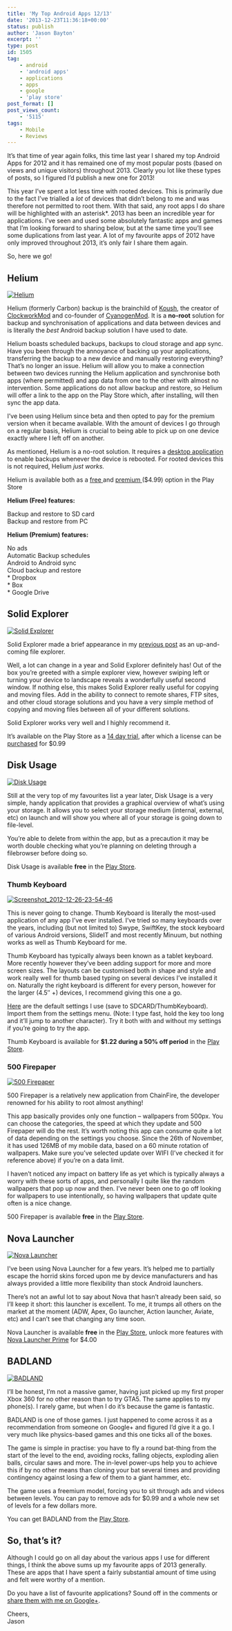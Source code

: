 ```yaml
---
title: 'My Top Android Apps 12/13'
date: '2013-12-23T11:36:18+00:00'
status: publish
author: 'Jason Bayton'
excerpt: ''
type: post
id: 1505
tag:
    - android
    - 'android apps'
    - applications
    - apps
    - google
    - 'play store'
post_format: []
post_views_count:
    - '5115'
tags:
    - Mobile
    - Reviews
---
```

It’s that time of year again folks, this time last year I shared my top Android Apps for 2012 and it has remained one of my most popular posts (based on views and unique visitors) throughout 2013. Clearly you lot like these types of posts, so I figured I’d publish a new one for 2013!

This year I’ve spent a lot less time with rooted devices. This is primarily due to the fact I’ve trialled a *lot* of devices that didn’t belong to me and was therefore not permitted to root them. With that said, any root apps I do share will be highlighted with an asterisk\*. 2013 has been an incredible year for applications. I’ve seen and used some absolutely fantastic apps and games that I’m looking forward to sharing below, but at the same time you’ll see some duplications from last year. A lot of my favourite apps of 2012 have only improved throughout 2013, it’s only fair I share them again.

So, here we go!

Helium
------

[![Helium](https://cdn.bayton.org/uploads/2013/12/Screenshot_2013-12-23-09-36-46-1024x576.png)](https://cdn.bayton.org/uploads/2013/12/Screenshot_2013-12-23-09-36-46.png)

Helium (formerly Carbon) backup is the brainchild of [Koush](https://plus.google.com/u/0/110558071969009568835/posts), the creator of [ClockworkMod](https://www.clockworkmod.com/rommanager) and co-founder of [CyanogenMod](https://lineageos.org/). It is a **no-root** solution for backup and synchronisation of applications and data between devices and is literally the *best* Android backup solution I have used to date.

Helium boasts scheduled backups, backups to cloud storage and app sync. Have you been through the annoyance of backing up your applications, transferring the backup to a new device and manually restoring everything? That’s no longer an issue. Helium will allow you to make a connection between two devices running the Helium application and synchronise both apps (where permitted) and app data from one to the other with almost no intervention. Some applications do not allow backup and restore, so Helium will offer a link to the app on the Play Store which, after installing, will then sync the app data.

I’ve been using Helium since beta and then opted to pay for the premium version when it became available. With the amount of devices I go through on a regular basis, Helium is crucial to being able to pick up on one device exactly where I left off on another.

As mentioned, Helium is a no-root solution. It requires a [desktop application](https://www.clockworkmod.com/carbon) to enable backups whenever the device is rebooted. For rooted devices this is not required, Helium *just works.*

Helium is available both as a [free ](https://play.google.com/store/apps/details?id=com.koushikdutta.backup&hl=en_GB)and [premium ](https://play.google.com/store/apps/details?id=com.koushikdutta.backup.license&hl=en_GB)($4.99) option in the Play Store

**Helium (Free) features:**

Backup and restore to SD card  
Backup and restore from PC

**Helium (Premium) features:**

No ads  
Automatic Backup schedules  
Android to Android sync  
Cloud backup and restore  
\* Dropbox  
\* Box  
\* Google Drive

Solid Explorer
--------------

[![Solid Explorer](https://cdn.bayton.org/uploads/2013/12/Screenshot_2013-12-23-10-17-10-1024x576.png)](https://cdn.bayton.org/uploads/2013/12/Screenshot_2013-12-23-10-17-10.png)

Solid Explorer made a brief appearance in my [previous post](/2012/12/my-top-android-apps-1212/ "My Top Android Apps 12/12") as an up-and-coming file explorer.

Well, a lot can change in a year and Solid Explorer definitely has! Out of the box you’re greeted with a simple explorer view, however swiping left or turning your device to landscape reveals a wonderfully useful second window. If nothing else, this makes Solid Explorer really useful for copying and moving files. Add in the ability to connect to remote shares, FTP sites, and other cloud storage solutions and you have a very simple method of copying and moving files between all of your different solutions.

Solid Explorer works very well and I highly recommend it.

It’s available on the Play Store as a [14 day trial](https://play.google.com/store/apps/details?id=pl.solidexplorer&hl=en_GB), after which a license can be [purchased](https://play.google.com/store/apps/details?id=pl.solidexplorer.unlocker&hl=en) for $0.99

Disk Usage
----------

[![Disk Usage](https://cdn.bayton.org/uploads/2012/12/Screenshot_2012-12-27-00-08-40-1024x614.png)](https://cdn.bayton.org/uploads/2012/12/Screenshot_2012-12-27-00-08-40.png)

Still at the very top of my favourites list a year later, Disk Usage is a very simple, handy application that provides a graphical overview of what’s using your storage. It allows you to select your storage medium (internal, external, etc) on launch and will show you where all of your storage is going down to file-level.

You’re able to delete from within the app, but as a precaution it may be worth double checking what you’re planning on deleting through a filebrowser before doing so.

Disk Usage is available **free** in the [Play Store](https://play.google.com/store/apps/details?id=com.google.android.diskusage&feature=search_result#?t=W251bGwsMSwxLDEsImNvbS5nb29nbGUuYW5kcm9pZC5kaXNrdXNhZ2UiXQ..).

### Thumb Keyboard

[![Screenshot_2012-12-26-23-54-46](https://cdn.bayton.org/uploads/2012/12/Screenshot_2012-12-26-23-54-46-1024x614.png)](https://cdn.bayton.org/uploads/2012/12/Screenshot_2012-12-26-23-54-46.png)

This is never going to change. Thumb Keyboard is literally the most-used application of any app I’ve ever installed. I’ve tried so many keyboards over the years, including (but not limited to) Swype, SwiftKey, the stock keyboard of various Android versions, SlideIT and most recently Minuum, but nothing works as well as Thumb Keyboard for me.

Thumb Keyboard has typically always been known as a tablet keyboard. More recently however they’ve been adding support for more and more screen sizes. The layouts can be customised both in shape and style and work really well for thumb based typing on several devices I’ve installed it on. Naturally the right keyboard is different for every person, however for the larger (4.5″ +) devices, I recommend giving this one a go.

[Here](https://cdn.bayton.org/download/tkb_settings.xml) are the default settings I use (save to SDCARD/ThumbKeyboard). Import them from the settings menu. (Note: I type fast, hold the key too long and it’ll jump to another character). Try it both with and without my settings if you’re going to try the app.

Thumb Keyboard is available for **$1.22 during a 50% off period** in the [Play Store](https://play.google.com/store/apps/details?id=com.beansoft.keyboardplus&feature=search_result#?t=W251bGwsMSwxLDEsImNvbS5iZWFuc29mdC5rZXlib2FyZHBsdXMiXQ..).

### 500 Firepaper

[![500 Firepaper](https://cdn.bayton.org/uploads/2013/12/Screenshot_2013-12-23-10-43-03-1024x576.png)](https://cdn.bayton.org/uploads/2013/12/Screenshot_2013-12-23-10-43-03.png)

500 Firepaper is a relatively new application from ChainFire, the developer renowned for his ability to root almost anything!

This app basically provides only one function – wallpapers from 500px. You can choose the categories, the speed at which they update and 500 Firepaper will do the rest. It’s worth noting this app can consume quite a lot of data depending on the settings you choose. Since the 26th of November, it has used 126MB of my mobile data, based on a 60 minute rotation of wallpapers. Make sure you’ve selected update over WIFI (I’ve checked it for reference above) if you’re on a data limit.

I haven’t noticed any impact on battery life as yet which is typically always a worry with these sorts of apps, and personally I quite like the random wallpapers that pop up now and then. I’ve never been one to go off looking for wallpapers to use intentionally, so having wallpapers that update quite often is a nice change.

500 Firepaper is available **free** in the [Play Store](https://play.google.com/store/apps/details?id=eu.chainfire.firepaper.fivehundredpx&hl=en).

Nova Launcher
-------------

[![Nova Launcher](https://cdn.bayton.org/uploads/2013/12/Screenshot_2013-12-23-11-07-291-1024x576.png)](https://cdn.bayton.org/uploads/2013/12/Screenshot_2013-12-23-11-07-291.png)

I’ve been using Nova Launcher for a few years. It’s helped me to partially escape the horrid skins forced upon me by device manufacturers and has always provided a little more flexibility than stock Android launchers.

There’s not an awful lot to say about Nova that hasn’t already been said, so I’ll keep it short: this launcher is excellent. To me, it trumps all others on the market at the moment (ADW, Apex, Go launcher, Action launcher, Aviate, etc) and I can’t see that changing any time soon.

Nova Launcher is available **free** in the [Play Store](https://play.google.com/store/apps/details?id=com.teslacoilsw.launcher&hl=en_GB), unlock more features with [Nova Launcher Prime](https://play.google.com/store/apps/details?id=com.teslacoilsw.launcher.prime) for $4.00

BADLAND
-------

[![BADLAND](https://cdn.bayton.org/uploads/2013/12/Screenshot_2013-12-23-11-18-111-1024x576.png)](https://cdn.bayton.org/uploads/2013/12/Screenshot_2013-12-23-11-18-111.png)

I’ll be honest, I’m not a massive gamer, having just picked up my first proper Xbox 360 for no other reason than to try GTA5. The same applies to my phone(s). I rarely game, but when I do it’s because the game is fantastic.

BADLAND is one of those games. I just happened to come across it as a recommendation from someone on Google+ and figured I’d give it a go. I very much like physics-based games and this one ticks all of the boxes.

The game is simple in practise: you have to fly a round bat-thing from the start of the level to the end, avoiding rocks, falling objects, exploding alien balls, circular saws and more. The in-level power-ups help you to achieve this if by no other means than cloning your bat several times and providing contingency against losing a few of them to a giant hammer, etc.

The game uses a freemium model, forcing you to sit through ads and videos between levels. You can pay to remove ads for $0.99 and a whole new set of levels for a few dollars more.

You can get BADLAND from the [Play Store](https://play.google.com/store/apps/details?id=com.frogmind.badland).

So, that’s it?
--------------

Although I could go on all day about the various apps I use for different things, I think the above sums up my favourite apps of 2013 generally. These are apps that I have spent a fairly substantial amount of time using and felt were worthy of a mention.

Do you have a list of favourite applications? Sound off in the comments or [share them with me on Google+](https://plus.google.com/105616249858609350212/posts/ext2kJPbAb3).

Cheers,  
Jason